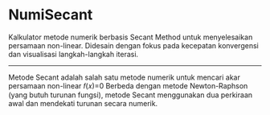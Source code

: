 # NumiSecant
Kalkulator metode numerik berbasis Secant Method untuk menyelesaikan persamaan non-linear. Didesain dengan fokus pada kecepatan konvergensi dan visualisasi langkah-langkah iterasi.

------------------------------------------------------------------------------------------------------------------------------------------------------------------------------------------------

Metode Secant adalah salah satu metode numerik untuk mencari akar persamaan non-linear 𝑓(𝑥)=0 Berbeda dengan metode Newton-Raphson (yang butuh turunan fungsi), metode Secant menggunakan dua perkiraan awal dan mendekati turunan secara numerik.
